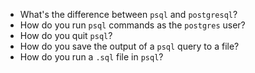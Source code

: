* What's the difference between `psql` and `postgresql`?
* How do you run `psql` commands as the `postgres` user?
* How do you quit `psql`?
* How do you save the output of a `psql` query to a file?
* How do you run a `.sql` file in `psql`?
